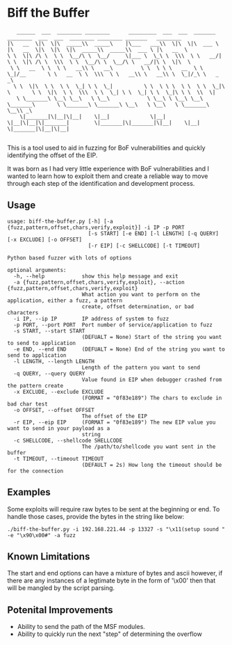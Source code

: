 # Biff the Buffer

```
   ______  ___  ________ ________      _________  ___  ___  _______           ________  ___  ___  ________ ________ _______   ________     
|\   __  \|\  \|\  _____\\  _____\    |\___   ___\\  \|\  \|\  ___ \         |\   __  \|\  \|\  \|\  _____\\  _____\\  ___ \ |\   __  \    
\ \  \|\ /\ \  \ \  \__/\ \  \__/     \|___ \  \_\ \  \\\  \ \   __/|        \ \  \|\ /\ \  \\\  \ \  \__/\ \  \__/\ \   __/|\ \  \|\  \   
 \ \   __  \ \  \ \   __\\ \   __\         \ \  \ \ \   __  \ \  \_|/__       \ \   __  \ \  \\\  \ \   __\\ \   __\\ \  \_|/_\ \   _  _\  
  \ \  \|\  \ \  \ \  \_| \ \  \_|          \ \  \ \ \  \ \  \ \  \_|\ \       \ \  \|\  \ \  \\\  \ \  \_| \ \  \_| \ \  \_|\ \ \  \\  \| 
   \ \_______\ \__\ \__\   \ \__\            \ \__\ \ \__\ \__\ \_______\       \ \_______\ \_______\ \__\   \ \__\   \ \_______\ \__\\ _\ 
    \|_______|\|__|\|__|    \|__|             \|__|  \|__|\|__|\|_______|        \|_______|\|_______|\|__|    \|__|    \|_______|\|__|\|__|
                                                                                                                                           
```

This is a tool used to aid in fuzzing for BoF vulnerabilities and quickly identifying the offset of the EIP.

It was born as I had very little experience with BoF vulnerabilities and I wanted to learn how to exploit them and create a reliable way to move through each step of the identification and development process.

## Usage

```
usage: biff-the-buffer.py [-h] [-a {fuzz,pattern,offset,chars,verify,exploit}] -i IP -p PORT
                          [-s START] [-e END] [-l LENGTH] [-q QUERY] [-x EXCLUDE] [-o OFFSET]
                          [-r EIP] [-c SHELLCODE] [-t TIMEOUT]

Python based fuzzer with lots of options

optional arguments:
  -h, --help            show this help message and exit
  -a {fuzz,pattern,offset,chars,verify,exploit}, --action {fuzz,pattern,offset,chars,verify,exploit}
                        What action you want to perform on the application, either a fuzz, a pattern
                        create, offset determination, or bad characters
  -i IP, --ip IP        IP address of system to fuzz
  -p PORT, --port PORT  Port number of service/application to fuzz
  -s START, --start START
                        (DEFUALT = None) Start of the string you want to send to application
  -e END, --end END     (DEFUALT = None) End of the string you want to send to application
  -l LENGTH, --length LENGTH
                        Length of the pattern you want to send
  -q QUERY, --query QUERY
                        Value found in EIP when debugger crashed from the pattern create
  -x EXCLUDE, --exclude EXCLUDE
                        (FORMAT = "0f83e189") The chars to exclude in bad char test
  -o OFFSET, --offset OFFSET
                        The offset of the EIP
  -r EIP, --eip EIP     (FORMAT = "0f83e189") The new EIP value you want to send in your payload as a
                        string
  -c SHELLCODE, --shellcode SHELLCODE
                        The /path/to/shellcode you want sent in the buffer
  -t TIMEOUT, --timeout TIMEOUT
                        (DEFAULT = 2s) How long the timeout should be for the connection

```

## Examples

Some exploits will require raw bytes to be sent at the beginning or end. To handle those cases, provide the bytes in the string like below:

```
./biff-the-buffer.py -i 192.168.221.44 -p 13327 -s "\x11(setup sound " -e "\x90\x00#" -a fuzz
```

## Known Limitations

The start and end options can have a mixture of bytes and ascii however, if there are any instances of a legtimate byte in the form of '\\x00' then that will be mangled by the script parsing.

## Potenital Improvements

* Ability to send the path of the MSF modules.
* Ability to quickly run the next "step" of determining the overflow
